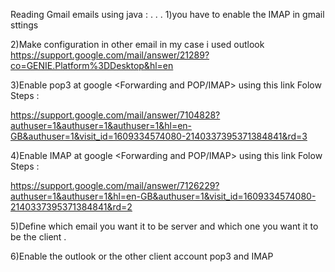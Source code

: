 Reading  Gmail emails using java :
.
.
.
1)you have to enable the IMAP in gmail sttings 

2)Make configuration in other email in my case i used outlook
https://support.google.com/mail/answer/21289?co=GENIE.Platform%3DDesktop&hl=en

3)Enable pop3 at google <Sittings><Forwarding and POP/IMAP>
using this link Folow Steps :

https://support.google.com/mail/answer/7104828?authuser=1&authuser=1&authuser=1&hl=en-GB&authuser=1&visit_id=1609334574080-2140337395371384841&rd=3

4)Enable IMAP at google <Sittings><Forwarding and POP/IMAP>
using this link Folow Steps :

https://support.google.com/mail/answer/7126229?authuser=1&authuser=1&hl=en-GB&authuser=1&visit_id=1609334574080-2140337395371384841&rd=2


5)Define which email you want it to be server and which one you want it to be the client .

6)Enable the outlook or the other client account pop3 and IMAP

